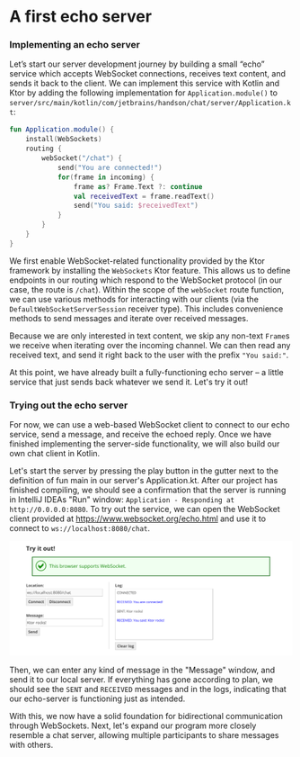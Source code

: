 # A first echo server

### Implementing an echo server

Let’s start our server development journey by building a small “echo” service which accepts WebSocket connections, receives text content, and sends it back to the client. We can implement this service with Kotlin and Ktor by adding the following implementation for `Application.module()` to `server/src/main/kotlin/com/jetbrains/handson/chat/server/Application.kt`:

```kotlin
fun Application.module() {
    install(WebSockets)
    routing {
        webSocket("/chat") {
            send("You are connected!")
            for(frame in incoming) {
                frame as? Frame.Text ?: continue
                val receivedText = frame.readText()
                send("You said: $receivedText")
            }
        }
    }
}
```

We first enable WebSocket-related functionality provided by the Ktor framework by installing the `WebSockets` Ktor feature. This allows us to define endpoints in our routing which respond to the WebSocket protocol (in our case, the route is `/chat`). Within the scope of the `webSocket` route function, we can use various methods for interacting with our clients (via the `DefaultWebSocketServerSession` receiver type). This includes convenience methods to send messages and iterate over received messages.

Because we are only interested in text content, we skip any non-text `Frame`s we receive when iterating over the incoming channel. We can then read any received text, and send it right back to the user with the prefix `"You said:"`.

At this point, we have already built a fully-functioning echo server – a little service that just sends back whatever we send it. Let's try it out!

### Trying out the echo server

For now, we can use a web-based WebSocket client to connect to our echo service, send a message, and receive the echoed reply. Once we have finished implementing the server-side functionality, we will also build our own chat client in Kotlin.

Let's start the server by pressing the play button in the gutter next to the definition of fun main in our server's Application.kt. After our project has finished compiling, we should see a confirmation that the server is running in IntelliJ IDEAs "Run" window: `Application - Responding at http://0.0.0.0:8080`. To try out the service, we can open the WebSocket client provided at https://www.websocket.org/echo.html and use it to connect to `ws://localhost:8080/chat`.

![image-20201022122125926](./assets/image-20201022122125926.png)

Then, we can enter any kind of message in the "Message" window, and send it to our local server. If everything has gone according to plan, we should see the `SENT` and `RECEIVED` messages and in the logs, indicating that our echo-server is functioning just as intended.

With this, we now have a solid foundation for bidirectional communication through WebSockets. Next, let's expand our program more closely resemble a chat server, allowing multiple participants to share messages with others.
